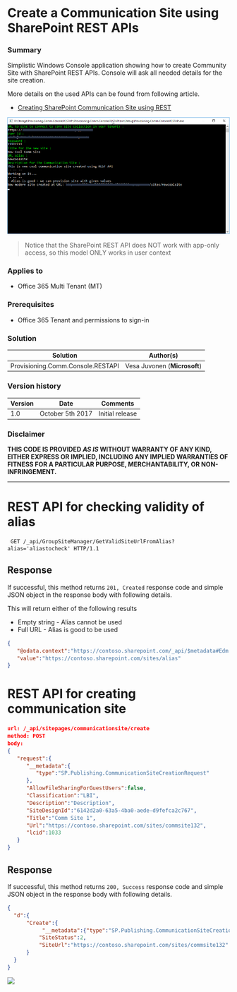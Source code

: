 # Create a Communication Site using SharePoint REST APIs #

### Summary ###
Simplistic Windows Console application showing how to create Community Site with SharePoint REST APIs. Console will ask all needed details for the site creation.

More details on the used APIs can be found from following article.

* [Creating SharePoint Communication Site using REST](https://docs.microsoft.com/en-us/sharepoint/dev/apis/communication-site-creation-rest)

![Screenshot of the console asking needed information for REST operation](assets/screenshot.png)

> Notice that the SharePoint REST API does NOT work with app-only access, so this model ONLY works in user context

### Applies to ###
-  Office 365 Multi Tenant (MT)

### Prerequisites ###
- Office 365 Tenant and permissions to sign-in

### Solution ###
Solution | Author(s)
---------|----------
Provisioning.Comm.Console.RESTAPI | Vesa Juvonen (**Microsoft**)

### Version history ###
Version  | Date | Comments
---------| -----| --------
1.0  | October 5th 2017 | Initial release

### Disclaimer ###
**THIS CODE IS PROVIDED *AS IS* WITHOUT WARRANTY OF ANY KIND, EITHER EXPRESS OR IMPLIED, INCLUDING ANY IMPLIED WARRANTIES OF FITNESS FOR A PARTICULAR PURPOSE, MERCHANTABILITY, OR NON-INFRINGEMENT.**


----------

# REST API for checking validity of alias

```
 GET /_api/GroupSiteManager/GetValidSiteUrlFromAlias?alias='aliastocheck' HTTP/1.1
```

## Response
If successful, this method returns `201, Created` response code and simple JSON object in the response body with following details.

This will return either of the following results
* Empty string - Alias cannot be used
* Full URL - Alias is good to be used

```json
{  
   "@odata.context":"https://contoso.sharepoint.com/_api/$metadata#Edm.String",
   "value":"https://contoso.sharepoint.com/sites/alias"
}
```

# REST API for creating communication site

```json
url: /_api/sitepages/communicationsite/create
method: POST
body:
{
   "request":{
      "__metadata":{
         "type":"SP.Publishing.CommunicationSiteCreationRequest"
      },
      "AllowFileSharingForGuestUsers":false,
      "Classification":"LBI",
      "Description":"Description",
      "SiteDesignId":"6142d2a0-63a5-4ba0-aede-d9fefca2c767",
      "Title":"Comm Site 1",
      "Url":"https://contoso.sharepoint.com/sites/commsite132",
      "lcid":1033
   }
}
```

## Response
If successful, this method returns `200, Success` response code and simple JSON object in the response body with following details.

```json
{
  "d":{
      "Create":{
           "__metadata":{"type":"SP.Publishing.CommunicationSiteCreationResponse"},
          "SiteStatus":2,
          "SiteUrl":"https://contoso.sharepoint.com/sites/commsite132"
      }
  }
}
```

<img src="https://telemetry.sharepointpnp.com/pnp/samples/Provisioning.Comm.Console.RESTAPI" />